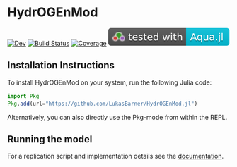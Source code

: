 # HydrOGEnMod

[![Dev](https://img.shields.io/badge/docs-dev-blue.svg)](https://LukasBarner.github.io/HydrOGEnMod.jl/dev/)
[![Build Status](https://github.com/LukasBarner/HydrOGEnMod.jl/actions/workflows/CI.yml/badge.svg?branch=main)](https://github.com/LukasBarner/HydrOGEnMod.jl/actions/workflows/CI.yml?query=branch%3Amain)
[![Coverage](https://codecov.io/gh/LukasBarner/HydrOGEnMod.jl/branch/main/graph/badge.svg)](https://codecov.io/gh/LukasBarner/HydrOGEnMod.jl)
[![Aqua](https://raw.githubusercontent.com/JuliaTesting/Aqua.jl/master/badge.svg)](https://github.com/JuliaTesting/Aqua.jl)

## Installation Instructions
To install HydrOGEnMod on your system, run the following Julia code:
```julia
import Pkg
Pkg.add(url="https://github.com/LukasBarner/HydrOGEnMod.jl")
```
Alternatively, you can also directly use the Pkg-mode from within the REPL. 

## Running the model
For a replication script and implementation details see the [documentation](https://LukasBarner.github.io/HydrOGEnMod.jl/dev/).

